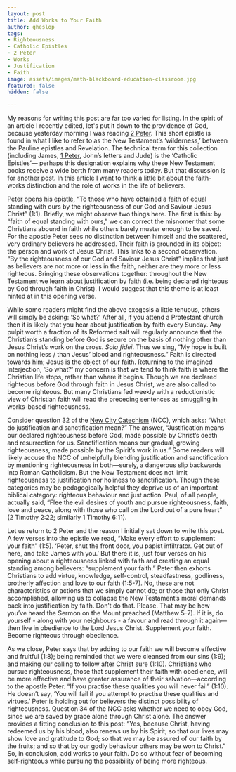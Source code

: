 ```yaml
---
layout: post
title: Add Works to Your Faith
author: gheslop
tags:
- Righteousness
- Catholic Epistles
- 2 Peter
- Works
- Justification
- Faith
image: assets/images/math-blackboard-education-classroom.jpg
featured: false
hidden: false

---
```

My reasons for writing this post are far too varied for listing. In the spirit of an article I recently edited, let's put it down to the providence of God, because yesterday morning I was reading [2 Peter](https://rekindle.co.za/content/pastor-imitate-the-apostle-peter/ "Imitate Peter"). This short epistle is found in what I like to refer to as the New Testament’s ‘wilderness,’ between the Pauline epistles and Revelation. The technical term for this collection (including James, [1 Peter](https://rekindle.co.za/content/what-is-1-peter-all-about/ "1 Peter overview"), John’s letters and Jude) is the ‘Catholic Epistles’— perhaps this designation explains why these New Testament books receive a wide berth from many readers today. But that discussion is for another post. In this article I want to think a little bit about the faith-works distinction and the role of works in the life of believers.

Peter opens his epistle, “To those who have obtained a faith of equal standing with ours by the righteousness of our God and Saviour Jesus Christ” (1:1). Briefly, we might observe two things here. The first is this: by “faith of equal standing with ours,” we can correct the misnomer that some Christians abound in faith while others barely muster enough to be saved. For the apostle Peter sees no distinction between himself and the scattered, very ordinary believers he addressed. Their faith is grounded in its object: the person and work of Jesus Christ. This links to a second observation. “By the righteousness of our God and Saviour Jesus Christ” implies that just as believers are not more or less in the faith, neither are they more or less righteous. Bringing these observations together: throughout the New Testament we learn about justification by faith (i.e. being declared righteous by God through faith in Christ). I would suggest that this theme is at least hinted at in this opening verse.

While some readers might find the above exegesis a little tenuous, others will simply be asking: ‘So what?’ After all, if you attend a Protestant church then it is likely that you hear about justification by faith every Sunday. Any pulpit worth a fraction of its Reformed salt will regularly announce that the Christian’s standing before God is secure on the basis of nothing other than Jesus Christ’s work on the cross. _Sola fidei_. Thus we sing, “My hope is built on nothing less / than Jesus’ blood and righteousness.” Faith is directed towards him; Jesus is the object of our faith. Returning to the imagined interjection, ‘So what?’ my concern is that we tend to think faith is where the Christian life stops, rather than where it begins. Though we are declared righteous before God through faith in Jesus Christ, we are also called to become righteous. But many Christians fed weekly with a reductionistic view of Christian faith will read the preceding sentences as smuggling in works-based righteousness.

Consider question 32 of the [New City Catechism](http://newcitycatechism.com "New City Catechism") (NCC), which asks: “What do justification and sanctification mean?” The answer, “Justification means our declared righteousness before God, made possible by Christ’s death and resurrection for us. Sanctification means our gradual, growing righteousness, made possible by the Spirit’s work in us.” Some readers will likely accuse the NCC of unhelpfully blending justification and sanctification by mentioning righteousness in both—surely, a dangerous slip backwards into Roman Catholicism. But the New Testament does not limit righteousness to justification nor holiness to sanctification. Though these categories may be pedagogically helpful they deprive us of an important biblical category: righteous behaviour and just action. Paul, of all people, actually said, “Flee the evil desires of youth and pursue righteousness, faith, love and peace, along with those who call on the Lord out of a pure heart” (2 Timothy 2:22; similarly 1 Timothy 6:11).

Let us return to 2 Peter and the reason I initially sat down to write this post. A few verses into the epistle we read, “Make every effort to supplement your faith” (1:5). ‘Peter, shut the front door, you papist infiltrator. Get out of here, and take James with you.’ But there it is, just four verses on his opening about a righteousness linked with faith and creating an equal standing among believers: “supplement your faith.” Peter then exhorts Christians to add virtue, knowledge, self-control, steadfastness, godliness, brotherly affection and love to our faith (1:5-7). No, these are not characteristics or actions that we simply cannot do; or those that only Christ accomplished, allowing us to collapse the New Testament’s moral demands back into justification by faith. Don’t do that. Please. That may be how you’ve heard the Sermon on the Mount preached (Matthew 5-7). If it is, do yourself - along with your neighbours - a favour and read through it again—then live in obedience to the Lord Jesus Christ. Supplement your faith. Become righteous through obedience.

As we close, Peter says that by adding to our faith we will become effective and fruitful (1:8); being reminded that we were cleansed from our sins (1:9); and making our calling to follow after Christ sure (1:10). Christians who pursue righteousness, those that supplement their faith with obedience, will be more effective and have greater assurance of their salvation—according to the apostle Peter. “If you practise these qualities you will never fail” (1:10). He doesn’t say, ‘You will fail if you attempt to practise these qualities and virtues.’ Peter is holding out for believers the distinct possibility of righteousness. Question 34 of the NCC asks whether we need to obey God, since we are saved by grace alone through Christ alone. The answer provides a fitting conclusion to this post: “Yes, because Christ, having redeemed us by his blood, also renews us by his Spirit; so that our lives may show love and gratitude to God; so that we may be assured of our faith by the fruits; and so that by our godly behaviour others may be won to Christ.” So, in conclusion, add works to your faith. Do so without fear of becoming self-righteous while pursuing the possibility of being more righteous.
